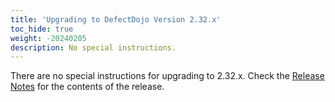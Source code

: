 ```yaml
---
title: 'Upgrading to DefectDojo Version 2.32.x'
toc_hide: true
weight: -20240205
description: No special instructions.
---
```

There are no special instructions for upgrading to 2.32.x. Check the [Release Notes](https://github.com/DefectDojo/django-DefectDojo/releases/tag/2.32.0) for the contents of the release.
